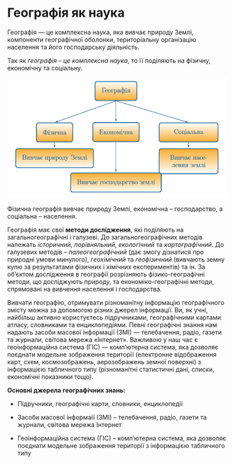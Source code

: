 Географія як наука
==================

Географiя — це комплексна наука, яка вивчає природу Землi, компоненти географiчної оболонки, територiальну органiзацiю
населення та його господарську дiяльнiсть.

Так як *географія – це комплексна наука*, то її поділяють на <span class="p1">фізичну, економічну</span> та <span class="p1">соціальну.</span>

![Діаграма](diagram_geography.png)

Фізична географія вивчає природу Землі, економічна – господарство, а соціальна – населення.

Географія має свої **методи дослідження**, які поділяють на <span class="p1">загальногеографiчнi</span> і <span class="p1">галузевi</span>. До загальногеографічних методів належать *історичний*, *порівняльний*, *екологічний* та *картографічний*. До галузевих методів –
*палеогеографічний* (дає змогу дізнатися про природні умови минулого),
*геохімічний* та *геофізичний* (вивчають земну кулю за результатами
фізичних і хімічних експериментів) та ін. За об’єктом дослідження в
географії розрізняють фізико-географічні методи, що досліджують природу,
та економіко-географічні методи, спрямовані на вивчення населення і
господарства.

Вивчати географію, отримувати різноманітну інформацію географічного
змісту можна за допомогою різних джерел інформації. Ви, як учні, найбільш активно користуєтесь підручниками, географічними картами атласу, словниками та
енциклопедіями. Певні географічні знання нам надають засоби масової інформації (ЗМІ) — телебачення, радіо, газети та журнали, світова мережа «Інтернет». Важливою у наш час є геоінформаційна система (ГІС) —
комп’ютерна система, яка дозволяє поєднати модельне зображення території (електронне відображення карт, схем, космозображень, аерозображень земної поверхні) з інформацією табличного типу (різноманітні статистичні дані, списки, економічні показники тощо).

**Основні джерела географічних знань:**

-   Підручники, географічні карти, словники, енциклопедії

-   Засоби масової інформаії (ЗМІ) – телебачення, радіо, газети та журнали, світова мережа Інтернет

-   Геоінформаційна система (ГІС) – комп’ютерна система, яка
    дозволяє поєднати модельне зображення території з інформацією табличного типу
